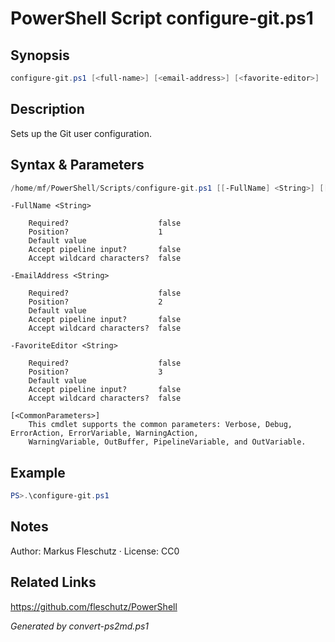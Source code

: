 # PowerShell Script configure-git.ps1

## Synopsis
```powershell
configure-git.ps1 [<full-name>] [<email-address>] [<favorite-editor>]
```

## Description
Sets up the Git user configuration.

## Syntax & Parameters
```powershell
/home/mf/PowerShell/Scripts/configure-git.ps1 [[-FullName] <String>] [[-EmailAddress] <String>] [[-FavoriteEditor] <String>] [<CommonParameters>]
```

```
-FullName <String>
    
    Required?                    false
    Position?                    1
    Default value                
    Accept pipeline input?       false
    Accept wildcard characters?  false
```

```
-EmailAddress <String>
    
    Required?                    false
    Position?                    2
    Default value                
    Accept pipeline input?       false
    Accept wildcard characters?  false
```

```
-FavoriteEditor <String>
    
    Required?                    false
    Position?                    3
    Default value                
    Accept pipeline input?       false
    Accept wildcard characters?  false
```

```
[<CommonParameters>]
    This cmdlet supports the common parameters: Verbose, Debug, ErrorAction, ErrorVariable, WarningAction, 
    WarningVariable, OutBuffer, PipelineVariable, and OutVariable.
```

## Example
```powershell
PS>.\configure-git.ps1
```


## Notes
Author: Markus Fleschutz · License: CC0

## Related Links
https://github.com/fleschutz/PowerShell

*Generated by convert-ps2md.ps1*
